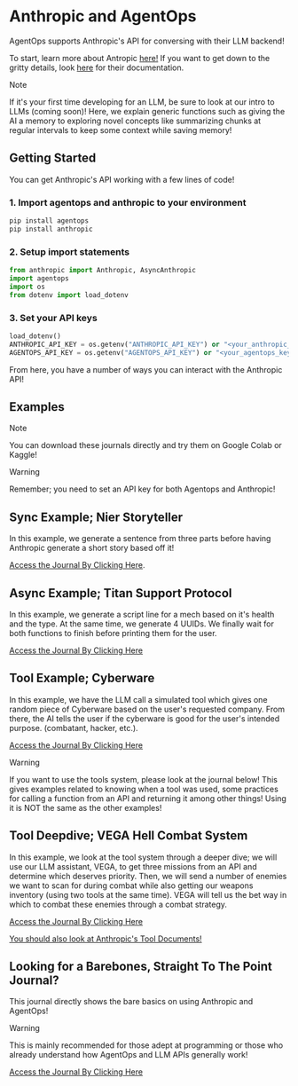 # Anthropic and AgentOps

AgentOps supports Anthropic's API for conversing with their LLM backend!

To start, learn more about Antropic [here!](https://www.anthropic.com)
If you want to get down to the gritty details, look [here](https://docs.anthropic.com/en/docs/welcome) for their documentation.


> [!NOTE]
> If it's your first time developing for an LLM, be sure to look at our intro to LLMs (coming soon)! Here, we explain generic functions such as giving the AI a memory to exploring novel concepts like summarizing chunks at regular intervals to keep some context while saving memory!

## Getting Started

You can get Anthropic's API working with a few lines of code!

### 1. Import agentops and anthropic to your environment

```python
pip install agentops
pip install anthropic
```

### 2. Setup import statements

```python
from anthropic import Anthropic, AsyncAnthropic
import agentops
import os
from dotenv import load_dotenv
```

### 3. Set your API keys

```python
load_dotenv()
ANTHROPIC_API_KEY = os.getenv("ANTHROPIC_API_KEY") or "<your_anthropic_key>"
AGENTOPS_API_KEY = os.getenv("AGENTOPS_API_KEY") or "<your_agentops_key>"
```

From here, you have a number of ways you can interact with the Anthropic API!

## Examples

> [!NOTE]
> You can download these journals directly and try them on Google Colab or Kaggle!


> [!WARNING]
> Remember; you need to set an API key for both Agentops and Anthropic!


## Sync Example; Nier Storyteller

In this example, we generate a sentence from three parts before having Anthropic generate a short story based off it!

[Access the Journal By Clicking Here](./anthropic-example-sync.ipynb).

## Async Example; Titan Support Protocol

In this example, we generate a script line for a mech based on it's health and the type. At the same time, we generate 4 UUIDs. We finally wait for both functions to finish before printing them for the user.

[Access the Journal By Clicking Here](./anthropic-example-async.ipynb)

## Tool Example; Cyberware

In this example, we have the LLM call a simulated tool which gives one random piece of Cyberware based on the user's requested company. From there, the AI tells the user if the cyberware is good for the user's intended purpose. (combatant, hacker, etc.).

[Access the Journal By Clicking Here](./antrophic-example-tool.ipynb)




> [!WARNING]
> If you want to use the tools system, please look at the journal below! This gives examples related to knowing when a tool was used, some practices for calling a function from an API and returning it among other things! Using it is NOT the same as the other examples!


## Tool Deepdive; VEGA Hell Combat System

In this example, we look at the tool system through a deeper dive; we will use our LLM assistant, VEGA, to get three missions from an API and determine which deserves priority. Then, we will send a number of enemies we want to scan for during combat while also getting our weapons inventory (using two tools at the same time). VEGA will tell us the bet way in which to combat these enemies through a combat strategy.

[Access the Journal By Clicking Here](./agentops-anthropic-understanding-tools.ipynb)


[You should also look at Anthropic's Tool Documents!](https://docs.anthropic.com/en/docs/build-with-claude/tool-use)






## Looking for a Barebones, Straight To The Point Journal?

This journal directly shows the bare basics on using Anthropic and AgentOps!

> [!WARNING]
> This is mainly recommended for those adept at programming or those who already understand how AgentOps and LLM APIs generally work!

[Access the Journal By Clicking Here](./anthropic_example.ipynb)


